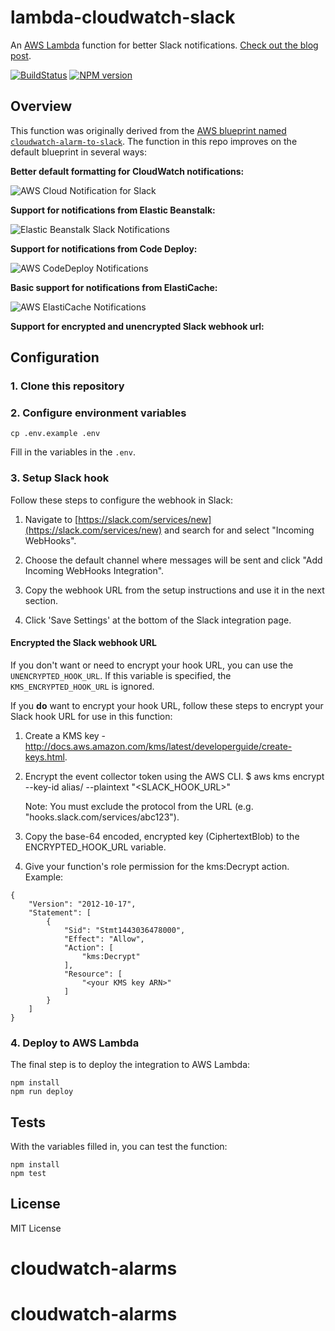 # lambda-cloudwatch-slack

An [AWS Lambda](http://aws.amazon.com/lambda/) function for better Slack notifications. 
[Check out the blog post](https://assertible.com/blog/npm-package-lambda-cloudwatch-slack).

[![BuildStatus](https://travis-ci.org/assertible/lambda-cloudwatch-slack.png?branch=master)](https://travis-ci.org/assertible/lambda-cloudwatch-slack)
[![NPM version](https://badge.fury.io/js/lambda-cloudwatch-slack.png)](http://badge.fury.io/js/lambda-cloudwatch-slack)


## Overview

This function was originally derived from the
[AWS blueprint named `cloudwatch-alarm-to-slack`](https://aws.amazon.com/blogs/aws/new-slack-integration-blueprints-for-aws-lambda/). The
function in this repo improves on the default blueprint in several
ways:

**Better default formatting for CloudWatch notifications:**

![AWS Cloud Notification for Slack](https://github.com/assertible/lambda-cloudwatch-slack/raw/master/images/cloudwatch.png)

**Support for notifications from Elastic Beanstalk:**

![Elastic Beanstalk Slack Notifications](https://github.com/assertible/lambda-cloudwatch-slack/raw/master/images/elastic-beanstalk.png)

**Support for notifications from Code Deploy:**

![AWS CodeDeploy Notifications](https://github.com/assertible/lambda-cloudwatch-slack/raw/master/images/code-deploy.png)

**Basic support for notifications from ElastiCache:**

![AWS ElastiCache Notifications](https://github.com/assertible/lambda-cloudwatch-slack/raw/master/images/elasticache.png)

**Support for encrypted and unencrypted Slack webhook url:**


## Configuration

### 1. Clone this repository

### 2. Configure environment variables

```
cp .env.example .env
```

Fill in the variables in the `.env`. 

### 3. Setup Slack hook

Follow these steps to configure the webhook in Slack:

  1. Navigate to
     [https://slack.com/services/new](https://slack.com/services/new)
     and search for and select "Incoming WebHooks".

  3. Choose the default channel where messages will be sent and click
     "Add Incoming WebHooks Integration".

  4. Copy the webhook URL from the setup instructions and use it in
     the next section.

  5. Click 'Save Settings' at the bottom of the Slack integration
     page.

#### Encrypted the Slack webhook URL

If you don't want or need to encrypt your hook URL, you can use the
`UNENCRYPTED_HOOK_URL`.  If this variable is specified, the
`KMS_ENCRYPTED_HOOK_URL` is ignored.

If you **do** want to encrypt your hook URL, follow these steps to
encrypt your Slack hook URL for use in this function:

  1. Create a KMS key -
     http://docs.aws.amazon.com/kms/latest/developerguide/create-keys.html.

  2. Encrypt the event collector token using the AWS CLI.
     $ aws kms encrypt --key-id alias/<KMS key name> --plaintext "<SLACK_HOOK_URL>"

     Note: You must exclude the protocol from the URL
     (e.g. "hooks.slack.com/services/abc123").

  3. Copy the base-64 encoded, encrypted key (CiphertextBlob) to the
     ENCRYPTED_HOOK_URL variable.

  4. Give your function's role permission for the kms:Decrypt action.
     Example:

```
{
    "Version": "2012-10-17",
    "Statement": [
        {
            "Sid": "Stmt1443036478000",
            "Effect": "Allow",
            "Action": [
                "kms:Decrypt"
            ],
            "Resource": [
                "<your KMS key ARN>"
            ]
        }
    ]
}
```


### 4. Deploy to AWS Lambda

The final step is to deploy the integration to AWS Lambda:

    npm install
    npm run deploy

## Tests

With the variables filled in, you can test the function:

```
npm install
npm test
```

## License

MIT License
# cloudwatch-alarms
# cloudwatch-alarms
